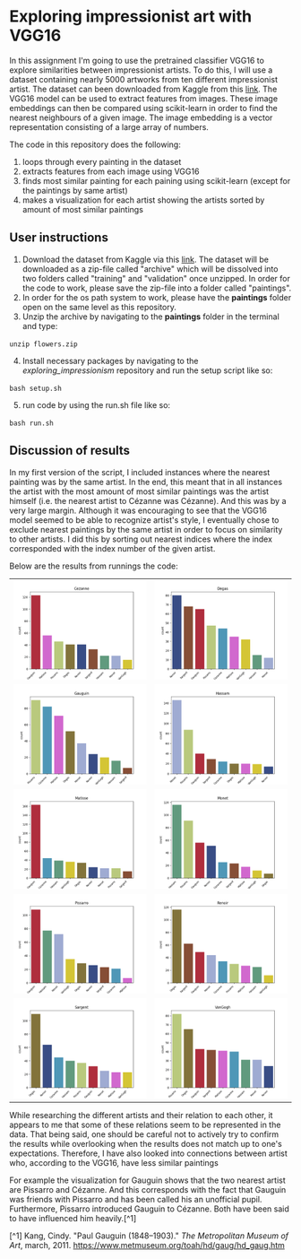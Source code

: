 # Exploring impressionist art with VGG16

In this assignment I'm going to use the pretrained classifier VGG16 to explore similarities between impressionist artists. To do this, I will use a dataset containing nearly 5000 artworks from ten different impressionist artist. The dataset can been downloaded from Kaggle from this [link](https://www.kaggle.com/datasets/delayedkarma/impressionist-classifier-data).
The VGG16 model can be used to extract features from images. These image embeddings can then be compared using scikit-learn in order to find the nearest neighbours of a given image. The image embedding is a vector representation consisting of a large array of numbers. 

The code in this repository does the following: 
1. loops through every painting in the dataset
2. extracts features from each image using VGG16
3. finds most similar painting for each paining using scikit-learn (except for the paintings by same artist)
4. makes a visualization for each artist showing the artists sorted by amount of most similar paintings

## User instructions

1. Download the dataset from Kaggle via this [link](https://www.kaggle.com/datasets/delayedkarma/impressionist-classifier-data). The dataset will be downloaded as a zip-file called "archive" which will be dissolved into two folders called "training" and "validation" once unzipped. In order for the code to work, please save the zip-file into a folder called "paintings". 
2. In order for the os path system to work, please have the **paintings** folder open on the same level as this repository. 
3. Unzip the archive by navigating to the **paintings** folder in the terminal and type:

`unzip flowers.zip`

4. Install necessary packages by navigating to the *exploring_impressionism* repository and run the setup script like so:

`bash setup.sh`

5. run code by using the run.sh file like so:

`bash run.sh`

## Discussion of results

In my first version of the script, I included instances where the nearest painting was by the same artist. In the end, this meant that in all instances the artist with the most amount of most similar paintings was the artist himself (i.e. the nearest artist to Cézanne was Cézanne). And this was by a very large margin. Although it was encouraging to see that the VGG16 model seemed to be able to recognize artist's style, I eventually chose to exclude nearest paintings by the same artist in order to focus on similarity to other artists. I did this by sorting out nearest indices where the index corresponded with the index number of the given artist.

Below are the results from runnings the code:

| | |
| --- | --- |
| ![](/out/Cezanne.png) | ![](/out/Degas.png) |
| ![](/out/Gauguin.png) | ![](/out/Hassam.png) |
| ![](/out/Matisse.png) | ![](/out/Monet.png) |
| ![](/out/Pissarro.png) | ![](/out/Renoir.png) |
| ![](/out/Sargent.png) |![](/out/VanGogh.png) |

While researching the different artists and their relation to each other, it appears to me that some of these relations seem to be represented in the data. That being said, one should be careful not to actively try to confirm the results while overlooking when the results does not match up to one's expectations. Therefore, I have also looked into connections between artist who, according to the VGG16, have less similar paintings

For example the visualization for Gauguin shows that the two nearest artist are Pissarro and Cézanne. And this corresponds with the fact that Gauguin was friends with Pissarro and has been called his an unofficial pupil. Furthermore, Pissarro introduced Gauguin to Cézanne. Both have been said to have influenced him heavily.[^1]  

[^1] Kang, Cindy. "Paul Gauguin (1848–1903)." *The Metropolitan Museum of Art*, march, 2011. https://www.metmuseum.org/toah/hd/gaug/hd_gaug.htm




